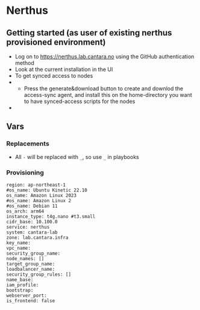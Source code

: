 # Nerthus

## Getting started (as user of existing nerthus provisioned environment)

* Log on to https://nerthus.lab.cantara.no using the GitHub authentication method
* Look at the current installation in the UI
* To get synced access to nodes
* * Press the generate&download button to create and downlod the access-sync agent, and install this on the home-directory you want to have synced-access scripts for the nodes
* 

## Vars

### Replacements

* All `-` will be replaced with `_`, so use `_` in playbooks

### Provisioning
    region: ap-northeast-1
    #os_name: Ubuntu Kinetic 22.10
    os_name: Amazon Linux 2023
    #os_name: Amazon Linux 2
    #os_name: Debian 11
    os_arch: arm64
    instance_type: t4g.nano #t3.small
    cidr_base: 10.100.0
    service: nerthus
    system: cantara-lab
    zone: lab.cantara.infra
    key_name:
    vpc_name:
    security_group_name:
    node_names: []
    target_group_name:
    loadbalancer_name:
    security_group_rules: []
    name_base:
    iam_profile:
    bootstrap:
    webserver_port:
    is_frontend: false
